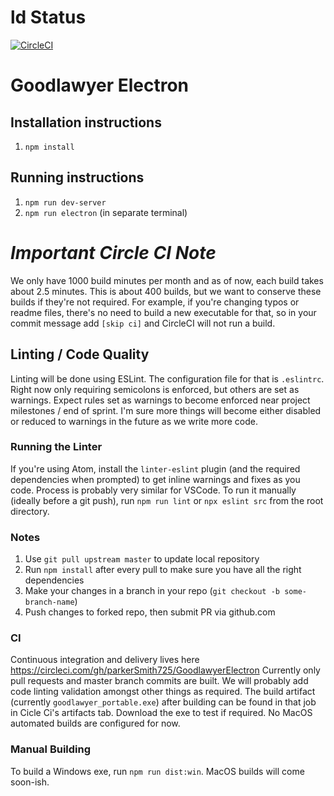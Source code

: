 # ld Status

[![CircleCI](https://circleci.com/gh/parkerSmith725/GoodlawyerElectron.svg?style=svg&circle-token=e70a4d08e4cf270f5918d75c9e91b972e3e415d0)](https://circleci.com/gh/parkerSmith725/GoodlawyerElectron)

# Goodlawyer Electron

## Installation instructions

1. `npm install`

## Running instructions

1. `npm run dev-server`
2. `npm run electron` (in separate terminal)

# *Important Circle CI Note*

We only have 1000 build minutes per month and as of now, each build takes about 2.5 minutes. This is about 400 builds, but we want to conserve these builds if they're not required. For example, if you're changing typos or readme files, there's no need to build a new executable for that, so in your commit message add `[skip ci]` and CircleCI will not run a build.

## Linting / Code Quality

Linting will be done using ESLint. The configuration file for that is `.eslintrc`. Right now only requiring semicolons is enforced, but others are set as warnings. Expect rules set as warnings to become enforced near project milestones / end of sprint. I'm sure more things will become either disabled or reduced to warnings in the future as we write more code.

### Running the Linter

If you're using Atom, install the `linter-eslint` plugin (and the required dependencies when prompted) to get inline warnings and fixes as you code. Process is probably very similar for VSCode. To run it manually (ideally before a git push), run `npm run lint` or `npx eslint src` from the root directory.

### Notes

1. Use `git pull upstream master` to update local repository
2. Run `npm install` after every pull to make sure you have all the right dependencies
3. Make your changes in a branch in your repo (`git checkout -b some-branch-name`)
4. Push changes to forked repo, then submit PR via github.com

### CI

Continuous integration and delivery lives here https://circleci.com/gh/parkerSmith725/GoodlawyerElectron
Currently only pull requests and master branch commits are built. We will probably add code linting validation amongst other things as required.
The build artifact (currently `goodlawyer_portable.exe`) after building can be found in that job in Cicle Ci's artifacts tab. Download the exe to test if required.
No MacOS automated builds are configured for now.

### Manual Building

To build a Windows exe, run `npm run dist:win`. MacOS builds will come soon-ish.
